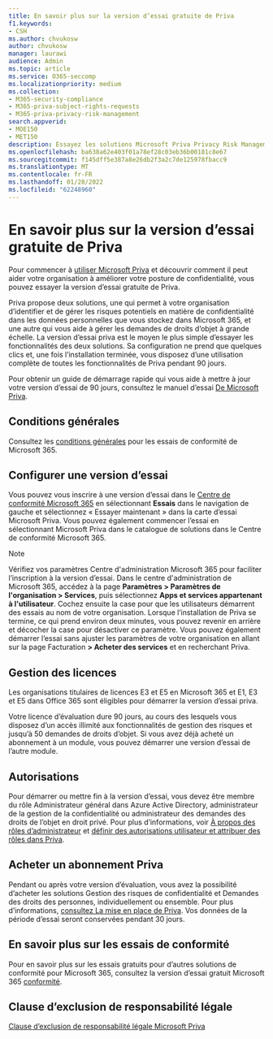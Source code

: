 ```yaml
---
title: En savoir plus sur la version d’essai gratuite de Priva
f1.keywords:
- CSH
ms.author: chvukosw
author: chvukosw
manager: laurawi
audience: Admin
ms.topic: article
ms.service: O365-seccomp
ms.localizationpriority: medium
ms.collection:
- M365-security-compliance
- M365-priva-subject-rights-requests
- M365-priva-privacy-risk-management
search.appverid:
- MOE150
- MET150
description: Essayez les solutions Microsoft Priva Privacy Risk Management et Subject Rights Requests avec un essai gratuit.
ms.openlocfilehash: ba638a62e403f01a78ef28c03eb36b00181c8e67
ms.sourcegitcommit: f145dff5e387a8e26db2f3a2c7de125978fbacc9
ms.translationtype: MT
ms.contentlocale: fr-FR
ms.lasthandoff: 01/28/2022
ms.locfileid: "62248960"
---
```

# <a name="learn-about-the-free-priva-trial"></a>En savoir plus sur la version d’essai gratuite de Priva

Pour commencer à [utiliser Microsoft Priva](priva-overview.md) et découvrir comment il peut aider votre organisation à améliorer votre posture de confidentialité, vous pouvez essayer la version d’essai gratuite de Priva.

Priva propose deux solutions, une qui permet à votre [](risk-management.md) organisation d’identifier et de gérer les risques potentiels en matière de confidentialité dans les données personnelles que vous stockez dans [](subject-rights-requests.md) Microsoft 365, et une autre qui vous aide à gérer les demandes de droits d’objet à grande échelle. La version d’essai priva est le moyen le plus simple d’essayer les fonctionnalités des deux solutions. Sa configuration ne prend que quelques clics et, une fois l’installation terminée, vous disposez d’une utilisation complète de toutes les fonctionnalités de Priva pendant 90 jours.

Pour obtenir un guide de démarrage rapide qui vous aide à mettre à jour votre version d’essai de 90 jours, consultez le manuel d’essai [De Microsoft Priva](priva-trial-playbook.md).

## <a name="terms-and-conditions"></a>Conditions générales

Consultez les [conditions générales](/microsoft-365/compliance/terms-conditions) pour les essais de conformité de Microsoft 365.

## <a name="set-up-a-trial"></a>Configurer une version d’essai

Vous pouvez vous inscrire à une version d’essai dans le [Centre de conformité Microsoft 365](https://compliance.microsoft.com) en sélectionnant **Essais** dans le navigation de gauche et sélectionnez « Essayer maintenant » dans la carte d’essai Microsoft Priva. Vous pouvez également commencer l’essai en sélectionnant Microsoft Priva dans le catalogue de solutions dans le Centre de conformité Microsoft 365.

> [!NOTE]
> Vérifiez vos paramètres Centre d'administration Microsoft 365 pour faciliter l’inscription à la version d’essai. Dans le centre d'administration de Microsoft 365, accédez à la page **Paramètres > Paramètres de l'organisation > Services**, puis sélectionnez **Apps et services appartenant à l'utilisateur**. Cochez ensuite la case pour que les utilisateurs démarrent des essais au nom de votre organisation. Lorsque l’installation de Priva se termine, ce qui prend environ deux minutes, vous pouvez revenir en arrière et décocher la case pour désactiver ce paramètre. Vous pouvez également démarrer l’essai sans ajuster les paramètres de votre organisation en allant sur la page Facturation **> Acheter des services** et en recherchant Priva.

## <a name="licensing"></a>Gestion des licences

Les organisations  titulaires de licences E3 et E5 en Microsoft 365 et E1, E3 et E5 dans Office 365 sont éligibles pour démarrer la version d’essai priva.

Votre licence d’évaluation dure 90 jours, au cours des lesquels vous disposez d’un accès illimité aux fonctionnalités de gestion des risques et jusqu’à 50 demandes de droits d’objet. Si vous avez déjà acheté un abonnement à un module, vous pouvez démarrer une version d’essai de l’autre module.

## <a name="permissions"></a>Autorisations

Pour démarrer ou mettre fin à la version d’essai, vous devez être membre du rôle Administrateur général dans Azure Active Directory, administrateur de la gestion de la confidentialité ou administrateur des demandes des droits de l’objet en droit privé. Pour plus d’informations, voir [À propos des rôles d’administrateur](/microsoft-365/admin/add-users/about-admin-roles) et [définir des autorisations utilisateur et attribuer des rôles dans Priva](priva-permissions.md).

## <a name="buy-a-priva-subscription"></a>Acheter un abonnement Priva

Pendant ou après votre version d’évaluation, vous avez la possibilité d’acheter les solutions Gestion des risques de confidentialité et Demandes des droits des personnes, individuellement ou ensemble. Pour plus d’informations, [consultez La mise en place de Priva](priva-setup.md). Vos données de la période d’essai seront conservées pendant 30 jours.

## <a name="learn-more-about-compliance-trials"></a>En savoir plus sur les essais de conformité

Pour en savoir plus sur les essais gratuits pour d’autres solutions de conformité pour Microsoft 365, consultez la version d’essai gratuit Microsoft 365 [conformité](/microsoft-365/compliance/compliance-easy-trials).

## <a name="legal-disclaimer"></a>Clause d’exclusion de responsabilité légale

[Clause d’exclusion de responsabilité légale Microsoft Priva](priva-disclaimer.md)
